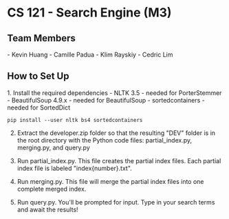 <h1>CS 121 - Search Engine (M3)</h1>
<h2>Team Members</h2>
- Kevin Huang
- Camille Padua
- Klim Rayskiy
- Cedric Lim

<h2>How to Set Up</h2>
1. Install the required dependencies
  - NLTK 3.5 - needed for PorterStemmer
  - BeautifulSoup 4.9.x - needed for BeautifulSoup
  - sortedcontainers - needed for SortedDict

```
pip install --user nltk bs4 sortedcontainers
```

2. Extract the developer.zip folder so that the resulting "DEV" folder
is in the root directory with the Python code files: 
partial\_index.py, merging.py, and query.py 

3. Run partial\_index.py. This file creates the partial index files.
Each partial index file is labeled "index\{number\}.txt".

4. Run merging.py. This file will merge the partial index files into 
one complete merged index.

5. Run query.py. You'll be prompted for input. Type in your search terms
and await the results!

